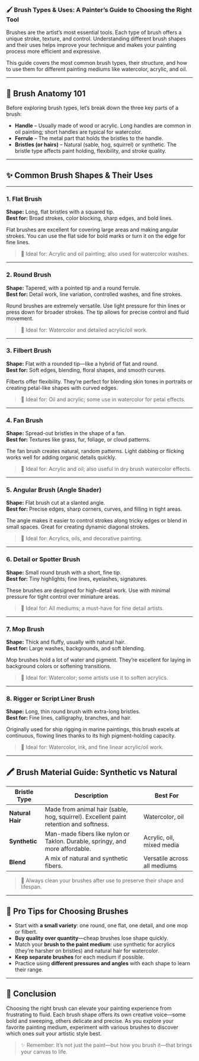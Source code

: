 ### 🖌️ Brush Types & Uses: A Painter’s Guide to Choosing the Right Tool

Brushes are the artist’s most essential tools. Each type of brush offers a unique stroke, texture, and control. Understanding different brush shapes and their uses helps improve your technique and makes your painting process more efficient and expressive.

This guide covers the most common brush types, their structure, and how to use them for different painting mediums like watercolor, acrylic, and oil.

---

## 🧱 Brush Anatomy 101

Before exploring brush types, let’s break down the three key parts of a brush:

- **Handle** – Usually made of wood or acrylic. Long handles are common in oil painting; short handles are typical for watercolor.
- **Ferrule** – The metal part that holds the bristles to the handle.
- **Bristles (or hairs)** – Natural (sable, hog, squirrel) or synthetic. The bristle type affects paint holding, flexibility, and stroke quality.

---

## ✨ Common Brush Shapes & Their Uses

---

### 1. Flat Brush

**Shape:** Long, flat bristles with a squared tip.  
**Best for:** Broad strokes, color blocking, sharp edges, and bold lines.

Flat brushes are excellent for covering large areas and making angular strokes. You can use the flat side for bold marks or turn it on the edge for fine lines.

> 📌 Ideal for: Acrylic and oil painting; also used for watercolor washes.

---

### 2. Round Brush

**Shape:** Tapered, with a pointed tip and a round ferrule.  
**Best for:** Detail work, line variation, controlled washes, and fine strokes.

Round brushes are extremely versatile. Use light pressure for thin lines or press down for broader strokes. The tip allows for precise control and fluid movement.

> 📌 Ideal for: Watercolor and detailed acrylic/oil work.

---

### 3. Filbert Brush

**Shape:** Flat with a rounded tip—like a hybrid of flat and round.  
**Best for:** Soft edges, blending, floral shapes, and smooth curves.

Filberts offer flexibility. They’re perfect for blending skin tones in portraits or creating petal-like shapes with curved edges.

> 📌 Ideal for: Oil and acrylic; some use in watercolor for petal effects.

---

### 4. Fan Brush

**Shape:** Spread-out bristles in the shape of a fan.  
**Best for:** Textures like grass, fur, foliage, or cloud patterns.

The fan brush creates natural, random patterns. Light dabbing or flicking works well for adding organic details quickly.

> 📌 Ideal for: Acrylic and oil; also useful in dry brush watercolor effects.

---

### 5. Angular Brush (Angle Shader)

**Shape:** Flat brush cut at a slanted angle.  
**Best for:** Precise edges, sharp corners, curves, and filling in tight areas.

The angle makes it easier to control strokes along tricky edges or blend in small spaces. Great for creating dynamic diagonal strokes.

> 📌 Ideal for: Acrylics, oils, and decorative painting.

---

### 6. Detail or Spotter Brush

**Shape:** Small round brush with a short, fine tip.  
**Best for:** Tiny highlights, fine lines, eyelashes, signatures.

These brushes are designed for high-detail work. Use with minimal pressure for tight control over miniature areas.

> 📌 Ideal for: All mediums; a must-have for fine detail artists.

---

### 7. Mop Brush

**Shape:** Thick and fluffy, usually with natural hair.  
**Best for:** Large washes, backgrounds, and soft blending.

Mop brushes hold a lot of water and pigment. They’re excellent for laying in background colors or softening transitions.

> 📌 Ideal for: Watercolor; some artists use it to soften acrylics.

---

### 8. Rigger or Script Liner Brush

**Shape:** Long, thin round brush with extra-long bristles.  
**Best for:** Fine lines, calligraphy, branches, and hair.

Originally used for ship rigging in marine paintings, this brush excels at continuous, flowing lines thanks to its high pigment-holding capacity.

> 📌 Ideal for: Watercolor, ink, and fine linear acrylic/oil work.

---

## 🖍️ Brush Material Guide: Synthetic vs Natural

| Bristle Type | Description | Best For |
|--------------|-------------|----------|
| **Natural Hair** | Made from animal hair (sable, hog, squirrel). Excellent paint retention and softness. | Watercolor, oil |
| **Synthetic** | Man-made fibers like nylon or Taklon. Durable, springy, and more affordable. | Acrylic, oil, mixed media |
| **Blend** | A mix of natural and synthetic fibers. | Versatile across all mediums |

> 🧼 Always clean your brushes after use to preserve their shape and lifespan.

---

## 🧠 Pro Tips for Choosing Brushes

- Start with **a small variety**: one round, one flat, one detail, and one mop or filbert.
- **Buy quality over quantity**—cheap brushes lose shape quickly.
- Match your **brush to the paint medium**: use synthetic for acrylics (they’re harsher on bristles) and natural hair for watercolor.
- **Keep separate brushes** for each medium if possible.
- Practice using **different pressures and angles** with each shape to learn their range.

---

## 🎯 Conclusion

Choosing the right brush can elevate your painting experience from frustrating to fluid. Each brush shape offers its own creative voice—some bold and sweeping, others delicate and precise. As you explore your favorite painting medium, experiment with various brushes to discover which ones suit your artistic style best.

> ✨ Remember: It’s not just the paint—but how you brush it—that brings your canvas to life.
